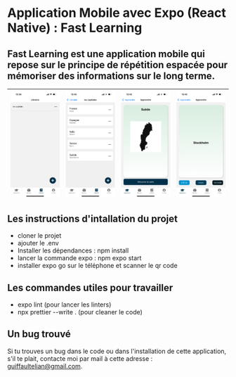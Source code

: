 # Application Mobile avec Expo (React Native) : Fast Learning

## Fast Learning est une application mobile qui repose sur le principe de répétition espacée pour mémoriser des informations sur le long terme.

| ![](assets/readme/librairie.png) | ![](assets/readme/folder.png) | ![](assets/readme/frontCard.png) | ![](assets/readme/backCard.png) |
|----------------------------------|-------------------------------|----------------------------------|---------------------------------|

## Les instructions d'intallation du projet 
- cloner le projet
- ajouter le .env
- Installer les dépendances : npm install
- lancer la commande expo : npm expo start
- installer expo go sur le téléphone et scanner le qr code

## Les commandes utiles pour travailler 
- expo lint (pour lancer les linters)
- npx prettier --write . (pour cleaner le code)

## Un bug trouvé 
Si tu trouves un bug dans le code ou dans l'installation de cette application, s'il te plait, contacte moi par mail à cette adresse  : guiffaultelian@gmail.com.
